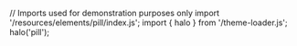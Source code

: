 <!--
type: template
name: pill
-->
// Imports used for demonstration purposes only
import '/resources/elements/pill/index.js';
import { halo } from '/theme-loader.js';
halo('pill');
